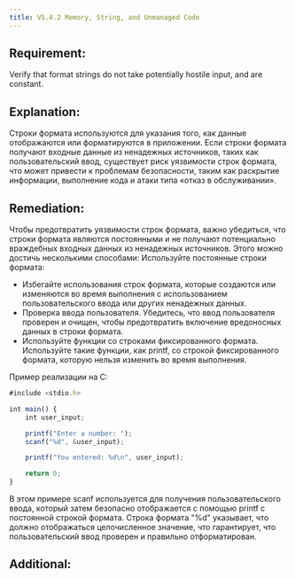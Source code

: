 ```yaml
---
title: V5.4.2 Memory, String, and Unmanaged Code
---
```







## Requirement:

Verify that format strings do not take potentially hostile input, and are constant.

## Explanation:

Строки формата используются для указания того, как данные отображаются или форматируются в приложении. Если строки формата получают входные данные из ненадежных источников, таких как пользовательский ввод, существует риск уязвимости строк формата, что может привести к проблемам безопасности, таким как раскрытие информации, выполнение кода и атаки типа «отказ в обслуживании».

## Remediation:

Чтобы предотвратить уязвимости строк формата, важно убедиться, что строки формата являются постоянными и не получают потенциально враждебных входных данных из ненадежных источников. Этого можно достичь несколькими способами: Используйте постоянные строки формата: 

- Избегайте использования строк формата, которые создаются или изменяются во время выполнения с использованием пользовательского ввода или других ненадежных данных. 
- Проверка ввода пользователя. Убедитесь, что ввод пользователя проверен и очищен, чтобы предотвратить включение вредоносных данных в строки формата. 
- Используйте функции со строками фиксированного формата. Используйте такие функции, как printf, со строкой фиксированного формата, которую нельзя изменить во время выполнения.


Пример реализации на C:


```js
#include <stdio.h>

int main() {
    int user_input;

    printf("Enter a number: ");
    scanf("%d", &user_input);

    printf("You entered: %d\n", user_input);

    return 0;
}
```


В этом примере scanf используется для получения пользовательского ввода, который затем безопасно отображается с помощью printf с постоянной строкой формата. Строка формата "%d" указывает, что должно отображаться целочисленное значение, что гарантирует, что пользовательский ввод проверен и правильно отформатирован.

## Additional:




